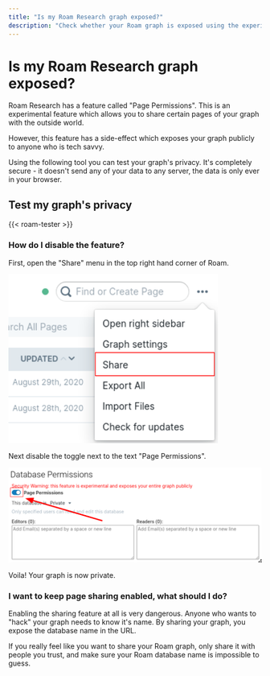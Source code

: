 ```yaml
---
title: "Is my Roam Research graph exposed?"
description: "Check whether your Roam graph is exposed using the experimental Page Permissions feature."
---
```


# Is my Roam Research graph exposed?

Roam Research has a feature called "Page Permissions".
This is an experimental feature which allows you to share certain pages of your graph with the outside world.

However, this feature has a side-effect which exposes your graph publicly to anyone who is tech savvy.

Using the following tool you can test your graph's privacy. It's completely secure - it doesn't send any of your data to any server, the data is only ever in your browser.

## Test my graph's privacy

{{< roam-tester >}}

### How do I disable the feature?

First, open the "Share" menu in the top right hand corner of Roam.

![The opened menu in the top right corner of Roam showing the share option](./roam-share-button.png)

Next disable the toggle next to the text "Page Permissions".

![The opened share menu showing the page permissions toggle](./roam-disable-sharing.png)

Voila! Your graph is now private.

### I want to keep page sharing enabled, what should I do?

Enabling the sharing feature at all is very dangerous.
Anyone who wants to "hack" your graph needs to know it's name.
By sharing your graph, you expose the database name in the URL.

If you really feel like you want to share your Roam graph, only share it with people you trust, and make sure your Roam database name is impossible to guess.
